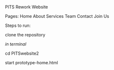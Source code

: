 PITS Rework Website

Pages:
Home
About
Services
Team
Contact
Join Us



Steps to run:

clone the repository

*in terminal*

cd PITSwebsite2

start prototype-home.html
